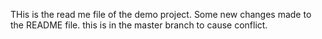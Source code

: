 THis is the read me file of the demo project.
Some new changes made to the README file.
this is in the master branch to cause conflict.